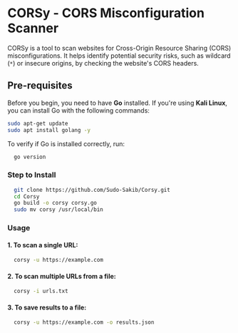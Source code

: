# CORSy - CORS Misconfiguration Scanner

CORSy is a tool to scan websites for Cross-Origin Resource Sharing (CORS) misconfigurations. It helps identify potential security risks, such as wildcard (`*`) or insecure origins, by checking the website's CORS headers.

## Pre-requisites

Before you begin, you need to have **Go** installed. If you're using **Kali Linux**, you can install Go with the following commands:

```bash
sudo apt-get update
sudo apt install golang -y
```

To verify if Go is installed correctly, run:
```bash
  go version
``` 
### Step to Install

```bash
  git clone https://github.com/Sudo-Sakib/Corsy.git
  cd Corsy
  go build -o corsy corsy.go
  sudo mv corsy /usr/local/bin
```
### Usage
#### 1. To scan a single URL:
```bash
  corsy -u https://example.com
``` 
#### 2. To scan multiple URLs from a file:

```bash
  corsy -i urls.txt
```
#### 3. To save results to a file:
```bash
  corsy -u https://example.com -o results.json
```
